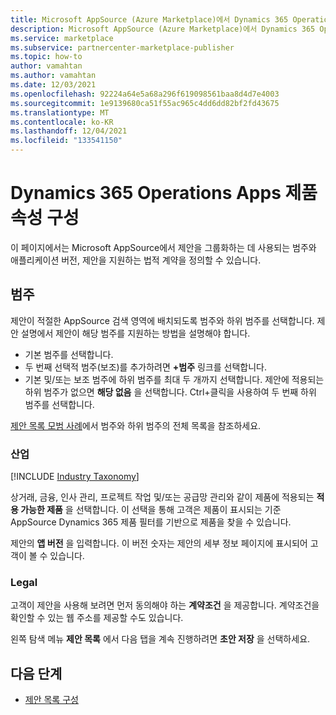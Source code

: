 ```yaml
---
title: Microsoft AppSource (Azure Marketplace)에서 Dynamics 365 Operations Apps 제품 속성 구성
description: Microsoft AppSource (Azure Marketplace)에서 Dynamics 365 Operations Apps 제공 속성을 구성 합니다.
ms.service: marketplace
ms.subservice: partnercenter-marketplace-publisher
ms.topic: how-to
author: vamahtan
ms.author: vamahtan
ms.date: 12/03/2021
ms.openlocfilehash: 92224a64e5a68a296f619098561baa8d4d7e4003
ms.sourcegitcommit: 1e9139680ca51f55ac965c4dd6dd82bf2fd43675
ms.translationtype: MT
ms.contentlocale: ko-KR
ms.lasthandoff: 12/04/2021
ms.locfileid: "133541150"
---
```

# <a name="configure-dynamics-365-operations-apps-offer-properties"></a>Dynamics 365 Operations Apps 제품 속성 구성

이 페이지에서는 Microsoft AppSource에서 제안을 그룹화하는 데 사용되는 범주와 애플리케이션 버전, 제안을 지원하는 법적 계약을 정의할 수 있습니다.

## <a name="categories"></a>범주

제안이 적절한 AppSource 검색 영역에 배치되도록 범주와 하위 범주를 선택합니다. 제안 설명에서 제안이 해당 범주를 지원하는 방법을 설명해야 합니다.

- 기본 범주를 선택합니다.
- 두 번째 선택적 범주(보조)를 추가하려면 **+범주** 링크를 선택합니다.
- 기본 및/또는 보조 범주에 하위 범주를 최대 두 개까지 선택합니다. 제안에 적용되는 하위 범주가 없으면 **해당 없음** 을 선택합니다. Ctrl+클릭을 사용하여 두 번째 하위 범주를 선택합니다.

[제안 목록 모범 사례](gtm-offer-listing-best-practices.md)에서 범주와 하위 범주의 전체 목록을 참조하세요.

### <a name="industries"></a>산업

[!INCLUDE [Industry Taxonomy](./includes/industry-taxonomy.md)]

상거래, 금융, 인사 관리, 프로젝트 작업 및/또는 공급망 관리와 같이 제품에 적용되는 **적용 가능한 제품** 을 선택합니다. 이 선택을 통해 고객은 제품이 표시되는 기준 AppSource Dynamics 365 제품 필터를 기반으로 제품을 찾을 수 있습니다.

제안의 **앱 버전** 을 입력합니다. 이 버전 숫자는 제안의 세부 정보 페이지에 표시되어 고객이 볼 수 있습니다.

### <a name="legal"></a>Legal

고객이 제안을 사용해 보려면 먼저 동의해야 하는 **계약조건** 을 제공합니다. 계약조건을 확인할 수 있는 웹 주소를 제공할 수도 있습니다.

왼쪽 탐색 메뉴 **제안 목록** 에서 다음 탭을 계속 진행하려면 **초안 저장** 을 선택하세요.

## <a name="next-steps"></a>다음 단계

- [제안 목록 구성](dynamics-365-operations-offer-listing.md)
